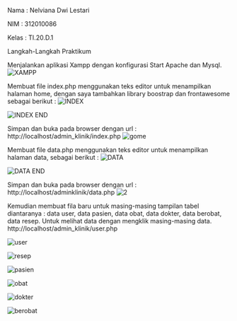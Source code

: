 Nama : Nelviana Dwi Lestari

NIM : 312010086

Kelas : TI.20.D.1

Langkah-Langkah Praktikum

Menjalankan aplikasi Xampp dengan konfigurasi Start Apache dan Mysql.
![XAMPP](https://user-images.githubusercontent.com/101852867/179381918-22b6100e-8cfa-4fef-9cdd-a4c8edf40fdc.png)

Membuat file index.php menggunakan teks editor untuk menampilkan halaman home, dengan saya tambahkan library boostrap dan frontawesome sebagai berikut :
![INDEX](https://user-images.githubusercontent.com/101852867/179381938-c79d003c-9cc7-4322-9b51-67fbfe83b7e9.png)

![INDEX END](https://user-images.githubusercontent.com/101852867/179381941-b4f2fc2e-c0af-4815-bde2-8fb1d309b109.png)

Simpan dan buka pada browser dengan url : http://localhost/admin_klinik/index.php
![gome](https://user-images.githubusercontent.com/101852867/179381950-f30b3c85-c5d1-4c1c-a360-8f01228bd27e.png)

Membuat file data.php menggunakan teks editor untuk menampilkan halaman data, sebagai berikut :
![DATA](https://user-images.githubusercontent.com/101852867/179381959-f5edd193-6fa8-4dae-a919-29a0055c598e.png)

![DATA END](https://user-images.githubusercontent.com/101852867/179381960-ecf58ff9-9f04-42e5-abb7-74ba5287b08c.png)

Simpan dan buka pada browser dengan url : http://localhost/adminklinik/data.php
![2](https://user-images.githubusercontent.com/101852867/179381966-b2135f47-9820-4425-a1a2-baee98556cc5.png)

Kemudian membuat fila baru untuk masing-masing tampilan tabel diantaranya : data user, data pasien, data obat, data dokter, data berobat, data resep. Untuk melihat data dengan mengklik masing-masing data. http://localhost/admin_klinik/user.php

![user](https://user-images.githubusercontent.com/101852867/179382030-97ad9f6c-f6f1-42f7-82ed-1f948445c67c.png)

![resep](https://user-images.githubusercontent.com/101852867/179382033-7355e4bc-2ce7-4745-ac07-65ffc28461cb.png)

![pasien](https://user-images.githubusercontent.com/101852867/179382035-587d50f1-d938-49f7-b685-dc182063f139.png)

![obat](https://user-images.githubusercontent.com/101852867/179382040-33a721e6-122a-4d62-816d-2fb2f8111a31.png)

![dokter](https://user-images.githubusercontent.com/101852867/179382041-90f42e4e-c482-423a-b1e3-4045d85d7fbd.png)

![berobat](https://user-images.githubusercontent.com/101852867/179382042-dfbc28c1-286f-41c3-9253-bbe351d76958.png)

